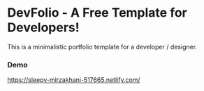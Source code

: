 # DevFolio - A Free Template for Developers!

This is a minimalistic portfolio template for a developer / designer.

### Demo
https://sleepy-mirzakhani-517665.netlify.com/


